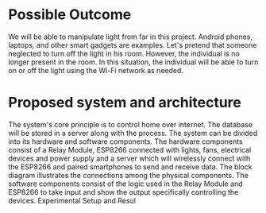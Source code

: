 # Possible Outcome

We will be able to manipulate light from far in this project. Android phones, laptops, and other
smart gadgets are examples. Let's pretend that someone neglected to turn off the light in his
room. However, the individual is no longer present in the room. In this situation, the individual
will be able to turn on or off the light using the Wi-Fi network as needed.

# Proposed system and architecture

The system's core principle is to control home over internet. The database will be stored in a
server along with the process. The system can be divided into its hardware and software
components. The hardware components consist of a Relay Module, ESP8266 connected with
lights, fans, electrical devices and power supply and a server which will wirelessly connect with
the ESP8266 and paired smartphones to send and receive data. The block diagram illustrates the
connections among the physical components.
The software components consist of the logic used in the Relay Module and ESP8266 to take
input and show the output specifically controlling the devices.
Experimental Setup and Resul
